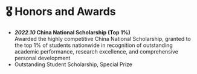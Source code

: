 # 🎖 Honors and Awards
- ***2022.10* China National Scholarship (Top 1%)**\
   Awarded the highly competitive China National Scholarship, granted to the top 1% of students nationwide in
recognition of outstanding academic performance, research excellence, and comprehensive personal development
- Outstanding Student Scholarship, Special Prize
